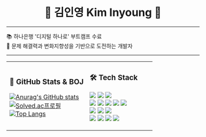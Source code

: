 <h1 align="center">👋 김인영 Kim Inyoung 👋</h1>


---

📚 하나은행 '디지털 하나로' 부트캠프 수료  
🎯 문제 해결력과 변화지향성을 기반으로 도전하는 개발자  

---

<table>
  <tr>
    <td width="55%">

### 🧠 GitHub Stats & BOJ

[![Anurag's GitHub stats](https://github-readme-stats.vercel.app/api?username=kiminyoung0628&show_icons=true&theme=radical)](https://github.com/kiminyoung0628/github-readme-stats)  
[![Solved.ac프로필](http://mazassumnida.wtf/api/v2/generate_badge?boj=rladlsdud678)](https://solved.ac/rladlsdud678)  
[![Top Langs](https://github-readme-stats.vercel.app/api/top-langs/?username=kiminyoung0628&layout=compact&theme=radical)](https://github.com/kiminyoung0628/github-readme-stats)

</td>
<td width="45%" valign="top">

### 🛠 Tech Stack

<p align="left">
  <img src="https://img.shields.io/badge/Java-007396?style=flat-square&logo=openjdk&logoColor=white"/>
  <img src="https://img.shields.io/badge/Spring Boot-6DB33F?style=flat-square&logo=spring-boot&logoColor=white"/>
  <img src="https://img.shields.io/badge/Gradle-02303A?style=flat-square&logo=gradle&logoColor=white"/><br/>
  
  <img src="https://img.shields.io/badge/TypeScript-3178C6?style=flat-square&logo=typescript&logoColor=white"/>
  <img src="https://img.shields.io/badge/JavaScript-F7DF1E?style=flat-square&logo=javascript&logoColor=black"/>
  <img src="https://img.shields.io/badge/React-61DAFB?style=flat-square&logo=react&logoColor=black"/>
  <img src="https://img.shields.io/badge/HTML5-E34F26?style=flat-square&logo=html5&logoColor=white"/>
  <img src="https://img.shields.io/badge/CSS3-1572B6?style=flat-square&logo=css3&logoColor=white"/><br/>

  <img src="https://img.shields.io/badge/MySQL-4479A1?style=flat-square&logo=mysql&logoColor=white"/>
  <img src="https://img.shields.io/badge/Redis-DC382D?style=flat-square&logo=redis&logoColor=white"/>
  <img src="https://img.shields.io/badge/Elasticsearch-005571?style=flat-square&logo=elasticsearch&logoColor=white"/><br/>

  <img src="https://img.shields.io/badge/AWS-232F3E?style=flat-square&logo=amazon-aws&logoColor=white"/>
  <img src="https://img.shields.io/badge/Docker-2496ED?style=flat-square&logo=docker&logoColor=white"/>
  <img src="https://img.shields.io/badge/Git-F05032?style=flat-square&logo=git&logoColor=white"/>
  <img src="https://img.shields.io/badge/GitHub-181717?style=flat-square&logo=github&logoColor=white"/>
</p>

</td>
</tr>
</table>
